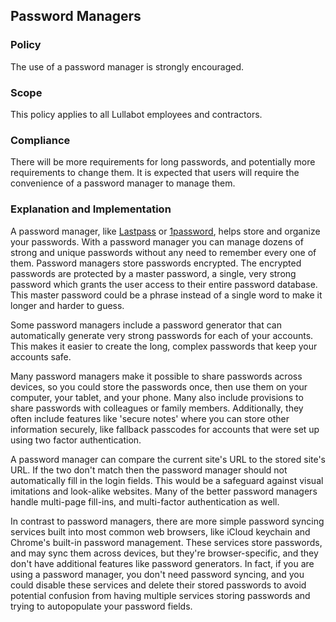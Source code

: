 ## Password Managers

### Policy
The use of a password manager is strongly encouraged.

### Scope
This policy applies to all Lullabot employees and contractors.

### Compliance
There will be more requirements for long passwords, and potentially more requirements to change them. It is expected that users will require the convenience of a password manager to manage them.

### Explanation and Implementation
A password manager, like [Lastpass](https://lastpass.com/) or [1password](https://agilebits.com/onepassword), helps store and organize your passwords. With a password manager you can manage dozens of strong and unique passwords without any need to remember every one of them. Password managers store passwords encrypted. The encrypted passwords are protected by a master password, a single, very strong password which grants the user access to their entire password database. This master password could be a phrase instead of a single word to make it longer and harder to guess.

Some password managers include a password generator that can automatically generate very strong passwords for each of your accounts. This makes it easier to create the long, complex passwords that keep your accounts safe.

Many password managers make it possible to share passwords across devices, so you could store the passwords once, then use them on your computer, your tablet, and your phone. Many also include provisions to share passwords with colleagues or family members. Additionally, they often include features like 'secure notes' where you can store other information securely, like fallback passcodes for accounts that were set up using two factor authentication.

A password manager can compare the current site's URL to the stored site's URL. If the two don't match then the password manager should not automatically fill in the login fields. This would be a safeguard against visual imitations and look-alike websites. Many of the better password managers handle multi-page fill-ins, and multi-factor authentication as well.

In contrast to password managers, there are more simple password syncing services built into most common web browsers, like iCloud keychain and Chrome's built-in password management. These services store passwords, and may sync them across devices, but they're browser-specific, and they don't have additional features like password generators. In fact, if you are using a password manager, you don't need password syncing, and you could disable these services and delete their stored passwords to avoid potential confusion from having multiple services storing passwords and trying to autopopulate your password fields.